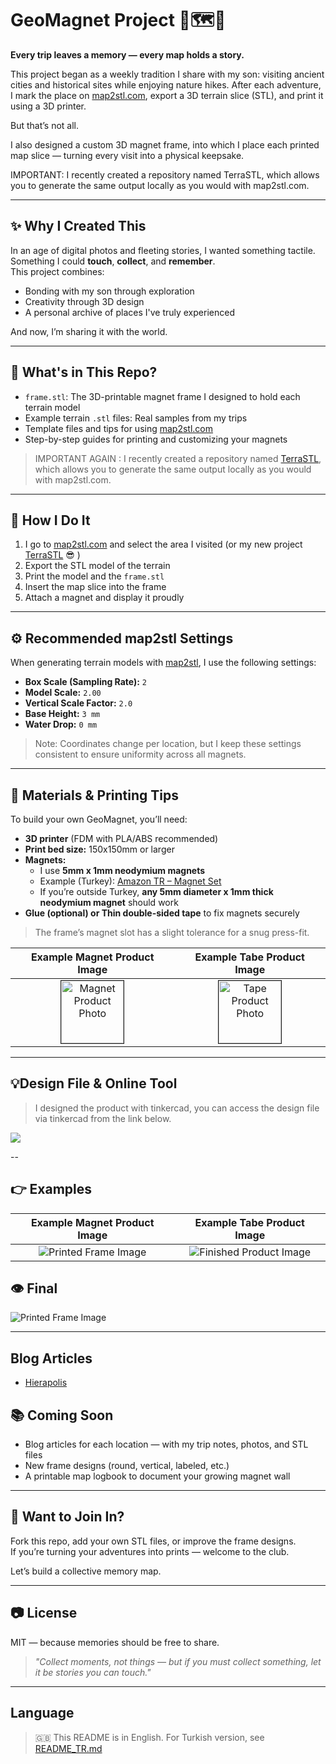 

# GeoMagnet Project 🧭🗺️🧲
**Every trip leaves a memory — every map holds a story.**

This project began as a weekly tradition I share with my son: visiting ancient cities and historical sites while enjoying nature hikes. After each adventure, I mark the place on [map2stl.com](https://www.map2stl.com/), export a 3D terrain slice (STL), and print it using a 3D printer.

But that’s not all.

I also designed a custom 3D magnet frame, into which I place each printed map slice — turning every visit into a physical keepsake.

IMPORTANT: I recently created a repository named TerraSTL, which allows you to generate the same output locally as you would with map2stl.com.

---



## ✨ Why I Created This

In an age of digital photos and fleeting stories, I wanted something tactile.  
Something I could **touch**, **collect**, and **remember**.  
This project combines:
- Bonding with my son through exploration
- Creativity through 3D design
- A personal archive of places I've truly experienced

And now, I’m sharing it with the world.

---

## 🔧 What's in This Repo?

- `frame.stl`: The 3D-printable magnet frame I designed to hold each terrain model
- Example terrain `.stl` files: Real samples from my trips
- Template files and tips for using [map2stl.com](https://www.map2stl.com/)
- Step-by-step guides for printing and customizing your magnets

> IMPORTANT AGAIN : I recently created a repository named [TerraSTL](https://github.com/aligundogdu/TerraStl), which allows you to generate the same output locally as you would with map2stl.com.

---

## 🧲 How I Do It

1. I go to [map2stl.com](https://www.map2stl.com/) and select the area I visited (or my new project [TerraSTL](https://github.com/aligundogdu/TerraStl) 😎 )
2. Export the STL model of the terrain
3. Print the model and the `frame.stl`
4. Insert the map slice into the frame
5. Attach a magnet and display it proudly

---

## ⚙️ Recommended map2stl Settings

When generating terrain models with [map2stl](https://www.map2stl.com/), I use the following settings:

- **Box Scale (Sampling Rate):** `2`
- **Model Scale:** `2.00`
- **Vertical Scale Factor:** `2.0`
- **Base Height:** `3 mm`
- **Water Drop:** `0 mm`

> Note: Coordinates change per location, but I keep these settings consistent to ensure uniformity across all magnets.

---

## 🧱 Materials & Printing Tips

To build your own GeoMagnet, you’ll need:

- **3D printer** (FDM with PLA/ABS recommended)
- **Print bed size:** 150x150mm or larger
- **Magnets:**
  - I use **5mm x 1mm neodymium magnets**
  - Example (Turkey): [Amazon TR – Magnet Set](https://www.amazon.com.tr/gp/product/B0BHSLGWDK?smid=A2WWZK4XHM25LW&psc=1)
  - If you’re outside Turkey, **any 5mm diameter x 1mm thick neodymium magnet** should work
- **Glue (optional) or Thin double-sided tape** to fix magnets securely

> The frame’s magnet slot has a slight tolerance for a snug press-fit. 

Example Magnet Product Image             |  Example Tabe Product Image
:-------------------------:|:-------------------------:
<img src="images/magnet-image.jpg" alt="Magnet Product Photo" height="100px" border="1px"/> | <img src="images/tape-image.jpg" alt="Tape Product Photo" height="100px" border="1px"/>



---
## 💡Design File & Online Tool

> I designed the product with tinkercad, you can access the design file via tinkercad from the link below.

<a href="https://www.tinkercad.com/things/a7Sl9GH4awK-geo-magnet-frame" target="_blank"><img src="images/frame-image.png"><a/>


--
## 👉 Examples

Example Magnet Product Image             |  Example Tabe Product Image
:-------------------------:|:-------------------------:
<img src="images/frame-image.jpeg" alt="Printed Frame Image" /> | <img src="images/example-image.jpeg" alt="Finished Product Image" />

## 👁 Final

<img src="images/result-image-20052025.png" alt="Printed Frame Image" /> 

---


## Blog Articles

- [Hierapolis](https://aligundogdu.com/travel/the-sacred-touch-of-thermal-waters-hospitality-beginning-at-the-gates-of-hierapolis/)

## 📚 Coming Soon

- Blog articles for each location — with my trip notes, photos, and STL files
- New frame designs (round, vertical, labeled, etc.)
- A printable map logbook to document your growing magnet wall

---

## 🫶 Want to Join In?

Fork this repo, add your own STL files, or improve the frame designs.  
If you’re turning your adventures into prints — welcome to the club.

Let’s build a collective memory map.

---

## 📷 License

MIT — because memories should be free to share.

> _"Collect moments, not things — but if you must collect something, let it be stories you can touch."_

---

## Language

> 🇬🇧 This README is in English. For Turkish version, see [README_TR.md](README_TR.md)
